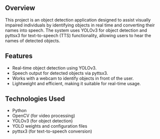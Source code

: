 ## **Overview**
This project is an object detection application designed to assist visually impaired individuals by identifying objects in real time and converting their names into speech. The system uses YOLOv3 for object detection and pyttsx3 for text-to-speech (TTS) functionality, allowing users to hear the names of detected objects.

## **Features**
- Real-time object detection using YOLOv3.
- Speech output for detected objects via pyttsx3.
- Works with a webcam to identify objects in front of the user.
- Lightweight and efficient, making it suitable for real-time usage.

## **Technologies Used**
- Python
- OpenCV (for video processing)
- YOLOv3 (for object detection)
- YOLO weights and configuration files
- pyttsx3 (for text-to-speech conversion)
